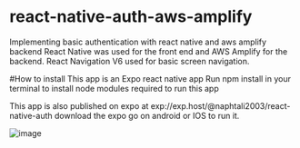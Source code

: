 # react-native-auth-aws-amplify
Implementing basic authentication with react native and aws amplify backend
React Native was used for the front end and AWS Amplify for the backend.
React Navigation V6 used for basic screen navigation.


#How to install
This app is an Expo react native app
Run npm install in your terminal to install node modules required to run this app

This app is also published on expo at exp://exp.host/@naphtali2003/react-native-auth download the expo go on android or IOS to run it.

![image](https://user-images.githubusercontent.com/48455262/188463608-5d279d97-b9ce-4611-97ff-6d2db169a01a.png)
